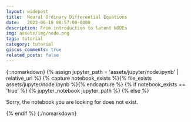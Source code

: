 ```yaml
---
layout: widepost
title:  Neural Ordinary Differential Equations
date:   2022-06-18 08:57:00-0400
description: From introduction to latent NODEs
img: assets/img/node.png
tags: tutorial
category: tutorial
giscus_comments: true
related_posts: false
---
```




{::nomarkdown}
{% assign jupyter_path = 'assets/jupyter/node.ipynb' | relative_url %}
{% capture notebook_exists %}{% file_exists assets/jupyter/node.ipynb %}{% endcapture %}
{% if notebook_exists == 'true' %}
  {% jupyter_notebook jupyter_path %}
{% else %}
  <p>Sorry, the notebook you are looking for does not exist.</p>
{% endif %}
{:/nomarkdown}


